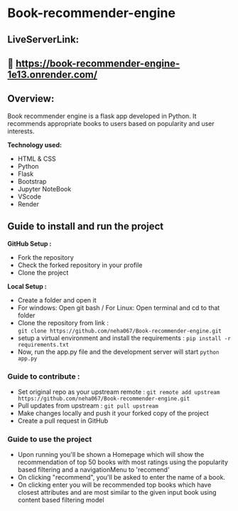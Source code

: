 # **Book-recommender-engine**
## LiveServerLink:
## 🔗 https://book-recommender-engine-1e13.onrender.com/
 
## Overview:
 
Book recommender engine is a flask app developed in Python. 
It recommends appropriate books to users based on popularity and user interests.

**Technology used:** 
 - HTML & CSS 
 - Python 
 - Flask 
 - Bootstrap
 - Jupyter NoteBook
 - VScode 
 - Render 
 
## Guide to install and run the project
**GitHub Setup :**
- Fork the repository 
- Check the forked repository in your profile 
- Clone the project

**Local Setup :**

 - Create a folder and open it
 - For windows: Open git bash / For Linux: Open terminal and cd to that folder 
 - Clone the repository from link :  
```git clone https://github.com/neha067/Book-recommender-engine.git```
- setup a virtual environment and install the requirements : 
```pip install -r requirements.txt```
- Now, run the  app.py file and the development server will start
```python app.py```

### Guide to contribute :
- Set original repo as your upstream remote : 
```git remote add upstream https://github.com/neha067/Book-recommender-engine.git```
- Pull updates from upstream : 
```git pull upstream```
- Make changes locally and push it your forked copy of the project 
- Create a pull request in GitHub

### Guide to use the project

 - Upon running you'll be shown a Homepage which will show the recommendation of top 50 books with most ratings 
   using the popularity based filtering and a navigationMenu  to 'recomend' 
 - On clicking "recommend", you'll be asked to enter the name of a book.
 - On clicking enter you will be recommended top books which have closest attributes and are most similar to the   given input book using content based filtering model


